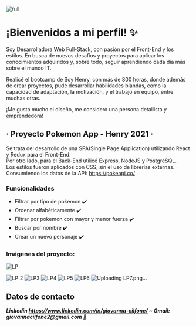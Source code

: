
![full](https://user-images.githubusercontent.com/85120526/142794687-cd2e496a-760d-4f32-b08e-0608239afced.png)

# ¡Bienvenidos a mi perfil! :sparkles:
Soy Desarrolladora Web Full-Stack, con pasión por el Front-End y los estilos.
En busca de nuevos desafíos y proyectos para aplicar los conocimientos adquiridos y, sobre todo, seguir
aprendiendo cada día más sobre el mundo IT.

Realicé el bootcamp de Soy Henry, con más de 800 horas, donde además de crear proyectos,
pude desarrollar habilidades blandas, como la capacidad de adaptación, la motivación, y el trabajo en equipo, entre muchas otras.

¡Me gusta mucho el diseño, me considero una persona detallista y emprendedora!

## · Proyecto Pokemon App - Henry 2021 ·

Se trata del desarrollo de una SPA(Single Page Application) utilizando React y Redux para el Front-End.  
Por otro lado, para el Back-End utilicé Express, NodeJS y PostgreSQL.  
Los estilos fueron aplicados con CSS, sin el uso de librerías externas.  
Consumiendo los datos de la API: https://pokeapi.co/ .

### Funcionalidades
* Filtrar por tipo de pokemon :heavy_check_mark:
* Ordenar alfabéticamente :heavy_check_mark:
* Filtrar por pokemon con mayor y menor fuerza :heavy_check_mark:
* Buscar por nombre :heavy_check_mark:
* Crear un nuevo personaje :heavy_check_mark:

### Imágenes del proyecto:

![LP](https://user-images.githubusercontent.com/85120526/142800472-0ecba1b4-fb2f-470d-aa4b-579d6bf6b8cc.png)

![LP`2](https://user-images.githubusercontent.com/85120526/142800477-5defe6b5-1966-456f-9465-28695b2667a9.png)
![LP3](https://user-images.githubusercontent.com/85120526/142800486-b418cd7e-9a70-4dee-b417-3fcae708c323.png)
![LP4](https://user-images.githubusercontent.com/85120526/142800497-2ff8595e-7bc7-4f59-99e9-64e716c512d0.png)
![LP5](https://user-images.githubusercontent.com/85120526/142800645-be625869-474e-4e57-a56e-bf4fbf79b8c4.png)
![LP6](https://user-images.githubusercontent.com/85120526/142800686-dfc70537-e5a8-4e90-b603-1d9794b25ee0.png)
![Uploading LP7.png…]()

## Datos de contacto
***_Linkedin https://www.linkedin.com/in/giovanna-cilfone/_ **~**  _Gmail: giovannacilfone2@gmail.com_ :green_heart:***
